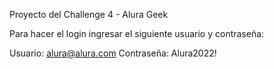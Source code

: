 Proyecto del Challenge 4 - Alura Geek

Para hacer el login ingresar el siguiente usuario y contraseña:

Usuario: alura@alura.com
Contraseña: Alura2022!
